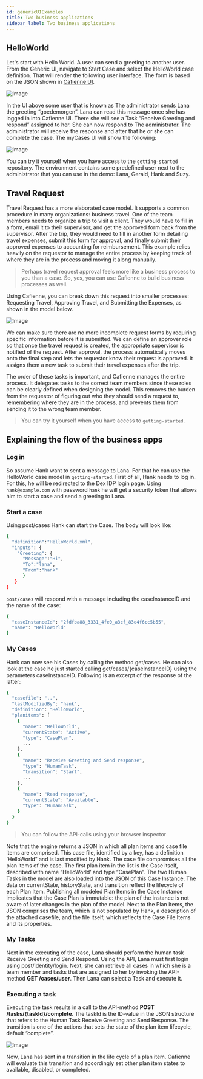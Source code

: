 ```yaml
---
id: genericUIExamples
title: Two business applications
sidebar_label: Two business applications
---
```


## HelloWorld
Let's start with Hello World. A user can send a greeting to another user. From the Generic UI, navigate to Start Case and select the HelloWorld case definition. That will render the following user interface. The form is based on the JSON shown in [Cafienne UI](genericUI.md).

![Image](assets/ui/startUIhelloWorld.png)

In the UI above some user that is known as The administrator sends Lana the greeting “goedemorgen”. Lana can read this message once she has logged in into Cafienne UI. There she will see a Task “Receive Greeting and respond” assigned to her. She can now respond to The administrator. The administrator will receive the response and after that he or she can complete the case. The myCases UI will show the following:

![Image](assets/ui/helloWorldCompleted.png)

You can try it yourself when you have access to the `getting-started` repository. The environment contains some predefined user next to the administrator that you can use in the demo: Lana, Gerald, Hank and Suzy.

## Travel Request
Travel Request has a more elaborated case model. It supports a common procedure in many organizations: business travel. One of the team members needs to organize a trip to visit a client. They would have to fill in a form, email it to their supervisor, and get the approved form back from the supervisor. After the trip, they would need to fill in another form detailing travel expenses, submit this form for approval, and finally submit their approved expenses to accounting for reimbursement. This example relies heavily on the requestor to manage the entire process by keeping track of where they are in the process and moving it along manually. 

> Perhaps travel request approval feels more like a business process to you than a case. So, yes, you can use Cafienne to build business processes as well. 

Using Cafienne, you can break down this request into smaller processes: Requesting Travel, Approving Travel, and Submitting the Expenses, as shown in the model below.

![Image](assets/ui/modelTravel.png)

We can make sure there are no more incomplete request forms by requiring specific information before it is submitted. We can define an approver role so that once the travel request is created, the appropriate supervisor is notified of the request. After approval, the process automatically moves onto the final step and lets the requestor know their request is approved. It assigns them a new task to submit their travel expenses after the trip.

The order of these tasks is important, and Cafienne manages the entire process. It delegates tasks to the correct team members since these roles can be clearly defined when designing the model. This removes the burden from the requestor of figuring out who they should send a request to, remembering where they are in the process, and prevents them from sending it to the wrong team member.

> You can try it yourself when you have access to `getting-started`.

## Explaining the flow of the business apps

### Log in
So assume Hank want to sent a message to Lana. For that he can use the HelloWorld case model in `getting-started`. First of all, Hank needs to log in. For this, he will be redirected to the Dex IDP login page. Using `hank@example.com` with password `hank` he will get a security token that allows him to start a case and send a greeting to Lana.

### Start a case
Using post/cases Hank can start the Case. The body will look like:

```sh
{  
  "definition":"HelloWorld.xml",
  "inputs": {
    "Greeting": {
      "Message":"Hi",
      "To":"lana",
      "From":"hank"       
      }    
   }
}
```
`post/cases` will respond with a message including the caseInstanceID and the name of the case:

```sh
{  
  "caseInstanceId": "2fdfba88_3331_4fe0_a3cf_83e4f6cc5b55",
  "name": "HelloWorld"
}
```
### My Cases
Hank can now see his Cases by calling the method get/cases. He can also look at the case he just started calling get/cases/{caseInstanceID} using the parameters caseInstanceID. Following is an excerpt of the response of the latter:

```sh
{
  "casefile": "..",
  "lastModifiedBy": "hank",
  "definition": "HelloWorld",
  "planitems": [ 
    {
      "name": "HelloWorld",
      "currentState": "Active",
      "type": "CasePlan",
      ...
    },
    { 
      "name": "Receive Greeting and Send response",
      "type": "HumanTask",
      "transition": "Start",
      ... 
    },     
    {
      "name": "Read response",
      "currentState": "Available",
      "type": "HumanTask",
    } 
  }  
}
```
> You can follow the API-calls using your browser inspector

Note that the engine returns a JSON in which all plan items and case file items are comprised. This case file, identified by a key, has a definition ‘HelloWorld” and is last modified by Hank. The case file compromises all the plan items of the case. The first plan item in the list is the Case itself, described with name “HelloWorld’ and type “CasePlan”. The two Human Tasks in the model are also loaded into the JSON of this Case Instance. The data on currentState, historyState, and transition reflect the lifecycle of each Plan Item. Publishing all modeled Plan Items in the Case Instance implicates that the Case Plan is immutable: the plan of the instance is not aware of later changes in the plan of the model.
Next to the Plan Items, the JSON comprises the team, which is not populated by Hank, a description of the attached casefile, and the file itself, which reflects the Case File Items and its properties.

### My Tasks
Next in the executing of the case, Lana should perform the human task Receive Greeting and Send Respond. Using the API, Lana must first login using post/identity/login. Next, she can retrieve all cases in which she is a team member and tasks that are assigned to her by invoking the API-method **GET /cases/user**. Then Lana can select a Task and execute it.

### Executing a task
Executing the task results in a call to the API-method **POST /tasks/{taskId}/complete**. The taskId is the ID-value in the JSON structure that refers to the Human Task Receive Greeting and Send Response. The transition is one of the actions that sets the state of the plan item lifecycle, default “complete”.

![Image](assets/ui/postTask.png)

Now, Lana has sent in a transition in the life cycle of a plan item. Cafienne will evaluate this transition and accordingly set other plan item states to available, disabled, or completed.
